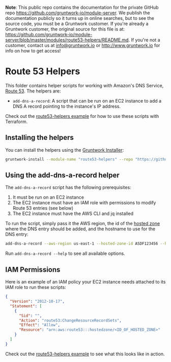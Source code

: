 **Note**: This public repo contains the documentation for the private GitHub repo <https://github.com/gruntwork-io/module-server>.
We publish the documentation publicly so it turns up in online searches, but to see the source code, you must be a Gruntwork customer.
If you're already a Gruntwork customer, the original source for this file is at: <https://github.com/gruntwork-io/module-server/blob/master/modules/route53-helpers/README.md>.
If you're not a customer, contact us at <info@gruntwork.io> or <http://www.gruntwork.io> for info on how to get access!

# Route 53 Helpers

This folder contains helper scripts for working with Amazon's DNS Service, [Route 53](https://aws.amazon.com/route53/).
The helpers are:

* `add-dns-a-record`: A script that can be run on an EC2 instance to add a DNS A record pointing to the instance's IP
  address.

Check out the [route53-helpers example](/examples/route53-helpers) for how to use these scripts with Terraform.

## Installing the helpers

You can install the helpers using the [Gruntwork Installer](https://github.com/gruntwork-io/gruntwork-installer):

```bash
gruntwork-install --module-name "route53-helpers" --repo "https://github.com/gruntwork-io/module-server" --tag "0.0.3"
```

## Using the add-dns-a-record helper

The `add-dns-a-record` script has the following prerequisites:

1. It must be run on an EC2 instance
1. The EC2 instance must have an IAM role with permissions to modify Route 53 entries (see below)
1. The EC2 instance must have the AWS CLI and jq installed

To run the script, simply pass it the AWS region, the id of the [hosted 
zone](http://docs.aws.amazon.com/Route53/latest/DeveloperGuide/AboutHostedZones.html) where the DNS entry should be 
added, and the hostname to use for the DNS entry:

```bash
add-dns-a-record --aws-region us-east-1 --hosted-zone-id ASDF123456 --hostname foo.my-company.com
```

Run `add-dns-a-record --help` to see all available options.

## IAM Permissions

Here is an example of an IAM policy your EC2 instance needs attached to its IAM role to run these scripts:

```json
{
  "Version": "2012-10-17",
  "Statement": [
    {
      "Sid": "",
      "Action": "route53:ChangeResourceRecordSets",
      "Effect": "Allow",
      "Resource": "arn:aws:route53:::hostedzone/<ID_OF_HOSTED_ZONE>"
    }
  ]
}
```

Check out the [route53-helpers example](/examples/route53-helpers) to see what this looks like in action.